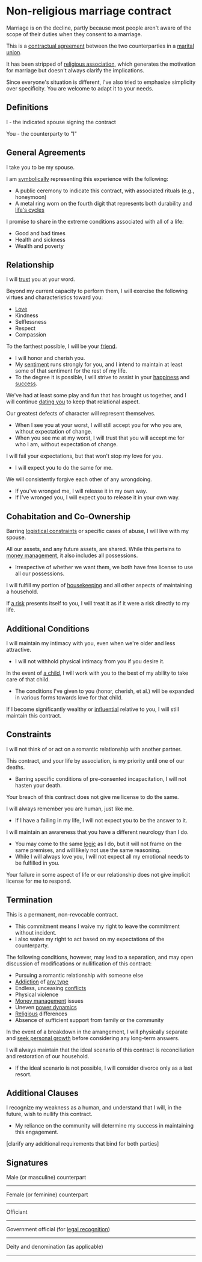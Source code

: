 
# Non-religious marriage contract

Marriage is on the decline, partly because most people aren't aware of the scope of their duties when they consent to a marriage.

This is a [contractual agreement](people-contracts.md) between the two counterparties in a [marital union](relationships-3_marriage.md).

It has been stripped of [religious association](religion-answers.md), which generates the motivation for marriage but doesn't always clarify the implications.

Since everyone's situation is different, I've also tried to emphasize simplicity over specificity. You are welcome to adapt it to your needs.

## Definitions

I - the indicated spouse signing the contract

You - the counterparty to "I"

## General Agreements

I take you to be my spouse.

I am [symbolically](symbols.md) representing this experience with the following:

- A public ceremony to indicate this contract, with associated rituals (e.g., honeymoon)
- A metal ring worn on the fourth digit that represents both durability and [life's cycles](maturity.md)

I promise to share in the extreme conditions associated with all of a life:

- Good and bad times
- Health and sickness
- Wealth and poverty

## Relationship

I will [trust](trust.md) you at your word.

Beyond my current capacity to perform them, I will exercise the following virtues and characteristics toward you:

- [Love](people-love.md)
- Kindness
- Selflessness
- Respect
- Compassion

To the farthest possible, I will be your [friend](people-4_friends.md).

- I will honor and cherish you.
- My [sentiment](mind-feelings.md) runs strongly for you, and I intend to maintain at least some of that sentiment for the rest of my life.
- To the degree it is possible, I will strive to assist in your [happiness](mind-feelings-happiness.md) and [success](success-1_why.md).

We've had at least some play and fun that has brought us together, and I will continue [dating you](relationships-2_dating.md) to keep that relational aspect.

Our greatest defects of character will represent themselves.

- When I see you at your worst, I will still accept you for who you are, without expectation of change.
- When you see me at my worst, I will trust that you will accept me for who I am, without expectation of change.

I will fail your expectations, but that won't stop my love for you.

- I will expect you to do the same for me.

We will consistently forgive each other of any wrongdoing.

- If you've wronged me, I will release it in my own way.
- If I've wronged you, I will expect you to release it in your own way.

## Cohabitation and Co-Ownership

Barring [logistical constraints](logistics.md) or specific cases of abuse, I will live with my spouse.

All our assets, and any future assets, are shared. While this pertains to [money management](money-3_budget.md), it also includes all possessions.

- Irrespective of whether we want them, we both have free license to use all our possessions.

I will fulfill my portion of [housekeeping](home-housekeeping.md) and all other aspects of maintaining a household.

If [a risk](safety-riskmgmt.md) presents itself to you, I will treat it as if it were a risk directly to my life.

## Additional Conditions

I will maintain my intimacy with you, even when we're older and less attractive.

- I will not withhold physical intimacy from you if you desire it.

In the event of [a child](parenting-1_babies.md), I will work with you to the best of my ability to take care of that child.

- The conditions I've given to you (honor, cherish, et al.) will be expanded in various forms towards love for that child.

If I become significantly wealthy or [influential](power-influence.md) relative to you, I will still maintain this contract.

## Constraints

I will not think of or act on a romantic relationship with another partner.

This contract, and your life by association, is my priority until one of our deaths.

- Barring specific conditions of pre-consented incapacitation, I will not hasten your death.

Your breach of this contract does not give me license to do the same.

I will always remember you are human, just like me.

- If I have a failing in my life, I will not expect you to be the answer to it.

I will maintain an awareness that you have a different neurology than I do.

- You may come to the same [logic](logic.md) as I do, but it will not frame on the same premises, and will likely not use the same reasoning.
- While I will always love you, I will not expect all my emotional needs to be fulfilled in you.

Your failure in some aspect of life or our relationship does not give implicit license for me to respond.

## Termination

This is a permanent, non-revocable contract.

- This commitment means I waive my right to leave the commitment without incident.
- I also waive my right to act based on my expectations of the counterparty.

The following conditions, however, may lead to a separation, and may open discussion of modifications or nullification of this contract:

- Pursuing a romantic relationship with someone else
- [Addiction](addiction.md) of [any type](addiction-substances.md)
- Endless, unceasing [conflicts](people-5_conflicts.md)
- Physical violence
- [Money management](money-1_why.md) issues
- Uneven [power dynamics](power-types.md)
- [Religious](religion-answers.md) differences
- Absence of sufficient support from family or the community

In the event of a breakdown in the arrangement, I will physically separate and [seek personal growth](habits.md) before considering any long-term answers.

I will always maintain that the ideal scenario of this contract is reconciliation and restoration of our household.

- If the ideal scenario is not possible, I will consider divorce only as a last resort.

## Additional Clauses

I recognize my weakness as a human, and understand that I will, in the future, wish to nullify this contract.

- My reliance on the community will determine my success in maintaining this engagement.

[clarify any additional requirements that bind for both parties]

## Signatures

Male (or masculine) counterpart

_____________________________________________________

Female (or feminine) counterpart

_____________________________________________________

Officiant

_____________________________________________________

Government official (for [legal recognition](legal-safety.md))

_____________________________________________________

Deity and denomination (as applicable)

_____________________________________________________
